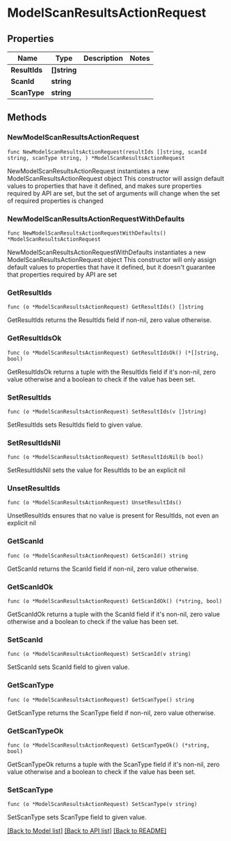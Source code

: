 # ModelScanResultsActionRequest

## Properties

Name | Type | Description | Notes
------------ | ------------- | ------------- | -------------
**ResultIds** | **[]string** |  | 
**ScanId** | **string** |  | 
**ScanType** | **string** |  | 

## Methods

### NewModelScanResultsActionRequest

`func NewModelScanResultsActionRequest(resultIds []string, scanId string, scanType string, ) *ModelScanResultsActionRequest`

NewModelScanResultsActionRequest instantiates a new ModelScanResultsActionRequest object
This constructor will assign default values to properties that have it defined,
and makes sure properties required by API are set, but the set of arguments
will change when the set of required properties is changed

### NewModelScanResultsActionRequestWithDefaults

`func NewModelScanResultsActionRequestWithDefaults() *ModelScanResultsActionRequest`

NewModelScanResultsActionRequestWithDefaults instantiates a new ModelScanResultsActionRequest object
This constructor will only assign default values to properties that have it defined,
but it doesn't guarantee that properties required by API are set

### GetResultIds

`func (o *ModelScanResultsActionRequest) GetResultIds() []string`

GetResultIds returns the ResultIds field if non-nil, zero value otherwise.

### GetResultIdsOk

`func (o *ModelScanResultsActionRequest) GetResultIdsOk() (*[]string, bool)`

GetResultIdsOk returns a tuple with the ResultIds field if it's non-nil, zero value otherwise
and a boolean to check if the value has been set.

### SetResultIds

`func (o *ModelScanResultsActionRequest) SetResultIds(v []string)`

SetResultIds sets ResultIds field to given value.


### SetResultIdsNil

`func (o *ModelScanResultsActionRequest) SetResultIdsNil(b bool)`

 SetResultIdsNil sets the value for ResultIds to be an explicit nil

### UnsetResultIds
`func (o *ModelScanResultsActionRequest) UnsetResultIds()`

UnsetResultIds ensures that no value is present for ResultIds, not even an explicit nil
### GetScanId

`func (o *ModelScanResultsActionRequest) GetScanId() string`

GetScanId returns the ScanId field if non-nil, zero value otherwise.

### GetScanIdOk

`func (o *ModelScanResultsActionRequest) GetScanIdOk() (*string, bool)`

GetScanIdOk returns a tuple with the ScanId field if it's non-nil, zero value otherwise
and a boolean to check if the value has been set.

### SetScanId

`func (o *ModelScanResultsActionRequest) SetScanId(v string)`

SetScanId sets ScanId field to given value.


### GetScanType

`func (o *ModelScanResultsActionRequest) GetScanType() string`

GetScanType returns the ScanType field if non-nil, zero value otherwise.

### GetScanTypeOk

`func (o *ModelScanResultsActionRequest) GetScanTypeOk() (*string, bool)`

GetScanTypeOk returns a tuple with the ScanType field if it's non-nil, zero value otherwise
and a boolean to check if the value has been set.

### SetScanType

`func (o *ModelScanResultsActionRequest) SetScanType(v string)`

SetScanType sets ScanType field to given value.



[[Back to Model list]](../README.md#documentation-for-models) [[Back to API list]](../README.md#documentation-for-api-endpoints) [[Back to README]](../README.md)



